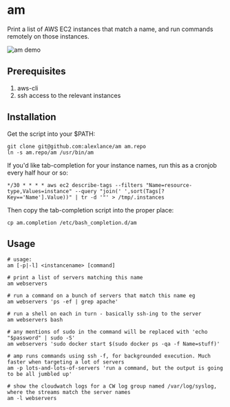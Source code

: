 am
==

Print a list of AWS EC2 instances that match a name, and run commands remotely on those instances.

![am demo](http://alexlance.com/am_for_github.gif)


Prerequisites
-------------

1. aws-cli
2. ssh access to the relevant instances


Installation
------------

Get the script into your $PATH:

    git clone git@github.com:alexlance/am am.repo
    ln -s am.repo/am /usr/bin/am

If you'd like tab-completion for your instance names, run this as a cronjob every half hour or so:

    */30 * * * * aws ec2 describe-tags --filters "Name=resource-type,Values=instance" --query "join(' ',sort(Tags[?Key=='Name'].Value))" | tr -d '"' > /tmp/.instances

Then copy the tab-completion script into the proper place:

    cp am.completion /etc/bash_completion.d/am


Usage
-----

    # usage:
    am [-p|-l] <instancename> [command]

    # print a list of servers matching this name
    am webservers

    # run a command on a bunch of servers that match this name eg
    am webservers 'ps -ef | grep apache'

    # run a shell on each in turn - basically ssh-ing to the server
    am webservers bash

    # any mentions of sudo in the command will be replaced with 'echo "$password" | sudo -S'
    am webservers 'sudo docker start $(sudo docker ps -qa -f Name=stuff)'

    # amp runs commands using ssh -f, for backgrounded execution. Much faster when targeting a lot of servers
    am -p lots-and-lots-of-servers 'run a command, but the output is going to be all jumbled up'

    # show the cloudwatch logs for a CW log group named /var/log/syslog, where the streams match the server names
    am -l webservers

